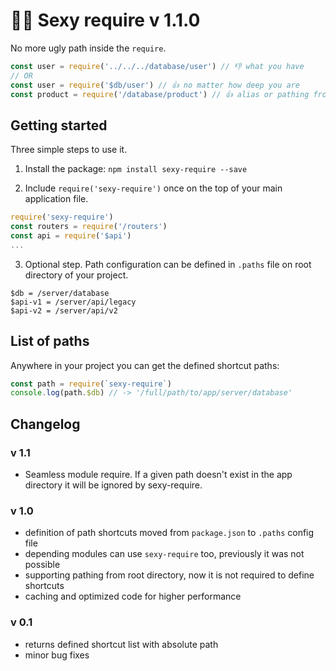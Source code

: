 # 💃🏻 Sexy require v 1.1.0
No more ugly path inside the `require`. <br/>
```js
const user = require('../../../database/user') // 👎 what you have
// OR
const user = require('$db/user') // 👍 no matter how deep you are
const product = require('/database/product') // 👍 alias or pathing from application directory
```

## Getting started
Three simple steps to use it.
1. Install the package: `npm install sexy-require --save`

2. Include `require('sexy-require')` once on the top of your main application file.
```js
require('sexy-require')
const routers = require('/routers')
const api = require('$api')
...
```

3. Optional step. Path configuration can be defined in `.paths` file on root directory of your project.
```
$db = /server/database
$api-v1 = /server/api/legacy
$api-v2 = /server/api/v2
```

## List of paths
Anywhere in your project you can get the defined shortcut paths:
```js
const path = require(`sexy-require`)
console.log(path.$db) // -> '/full/path/to/app/server/database'
```

## Changelog
### v 1.1
 - Seamless module require. If a given path doesn't exist in the app directory it will be ignored by sexy-require.
### v 1.0
 - definition of path shortcuts moved from `package.json` to `.paths` config file
 - depending modules can use `sexy-require` too, previously it was not possible
 - supporting pathing from root directory, now it is not required to define shortcuts
 - caching and optimized code for higher performance

### v 0.1
 - returns defined shortcut list with absolute path
 - minor bug fixes
